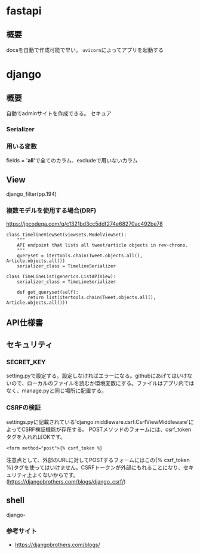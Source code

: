 # fastapi
## 概要
docsを自動で作成可能で早い。
`uvicorn`によってアプリを起動する


# django
## 概要
自動でadminサイトを作成できる。
セキュア
### Serializer
### 用いる変数
fields = '__all__'で全てのカラム、excludeで用いないカラム

## View
django_filter(pp.194)
### 複数モデルを使用する場合(DRF)
https://jpcodeqa.com/q/c1321bd3cc5ddf274e68270ac492be78
```
class TimelineViewSet(viewsets.ModelViewSet):
    """
    API endpoint that lists all tweet/article objects in rev-chrono.
    """
    queryset = itertools.chain(Tweet.objects.all(), Article.objects.all())
    serializer_class = TimelineSerializer
```
```
class TimeLineList(generics.ListAPIView):
    serializer_class = TimeLineSerializer

    def get_queryset(self):
        return list(itertools.chain(Tweet.objects.all(), Article.objects.all()))
```
## API仕様書

## セキュリティ
### SECRET_KEY
setting.pyで設定する。設定しなければエラーになる。githubにあげてはいけないので、ローカルのファイルを読むか環境変数にする。ファイルはアプリ内ではなく、manage.pyと同じ場所に配置する。

### CSRFの検証
settings.pyに記載されている'django.middleware.csrf.CsrfViewMiddleware'によってCSRF検証機能が存在する。
POSTメソッドのフォームには、csrf_tokenタグを入れればOKです。

`<form method="post">{% csrf_token %}`

注意点として、外部のURLに対してPOSTするフォームにはこの{% csrf_token %}タグを使ってはいけません。CSRFトークンが外部にもれることになり、セキュリティ上よくないからです。(https://djangobrothers.com/blogs/django_csrf/)

## shell
django-

### 参考サイト
- https://djangobrothers.com/blogs/
